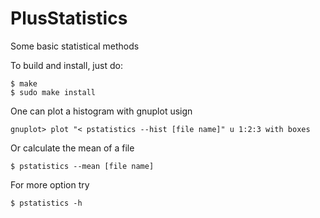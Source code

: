PlusStatistics
==============

Some basic statistical methods

To build and install, just do:

    $ make
    $ sudo make install

One can plot a histogram with gnuplot usign

    gnuplot> plot "< pstatistics --hist [file name]" u 1:2:3 with boxes

Or calculate the mean of a file

    $ pstatistics --mean [file name]

For more option try

    $ pstatistics -h
